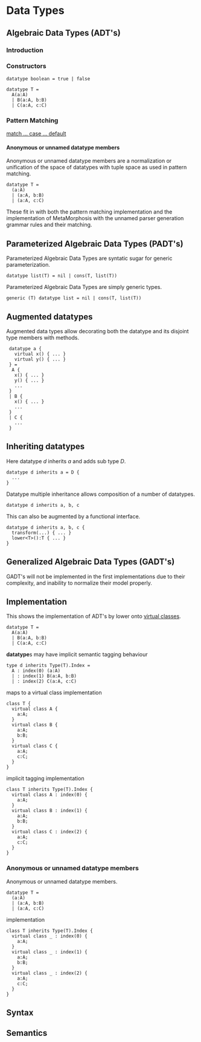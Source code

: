# Data Types
## Algebraic Data Types (ADT's)
### Introduction

### Constructors
```
datatype boolean = true | false
```
```
datatype T =
  A(a:A)
  | B(a:A, b:B)
  | C(a:A, c:C)
```
### Pattern Matching
[match ... case ... default](match)

#### Anonymous or unnamed datatype members
Anonymous or unnamed datatype members are a normalization or unification of the space of datatypes with tuple space as used in pattern matching. 
```
datatype T =
  (a:A)
  | (a:A, b:B)
  | (a:A, c:C)
```
These fit in with both the pattern matching implementation and the implementation of MetaMorphosis with the unnamed parser generation grammar rules and their matching.

## Parameterized Algebraic Data Types (PADT's)
Parameterized Algebraic Data Types are syntatic sugar for generic parameterization.
```
datatype list(T) = nil | cons(T, list(T))
```
Parameterized Algebraic Data Types are simply generic types.
```
generic (T) datatype list = nil | cons(T, list(T))
```

## Augmented datatypes
Augmented data types allow decorating both the datatype and its disjoint type members with methods.
```
 datatype a {
   virtual x() { ... }
   virtual y() { ... }
 } =
  A {
   x() { ... }
   y() { ... }
   ...
 }
 | B {
   x() { ... }
   ...
 }
 | C {
   ...
 }
```

## Inheriting datatypes
Here datatype *d* inherits *a* and adds sub type *D*.
```
datatype d inherits a = D {
  ...
}
```
Datatype multiple inheritance allows composition of a number of datatypes.
```
datatype d inherits a, b, c
```

This can also be augmented by a functional interface.
```
datatype d inherits a, b, c {
  transform(...) { ... }
  lower<T>():T { ... }
}
```

## Generalized Algebraic Data Types (GADT's)

GADT's will not be implemented in the first implementations due to their complexity, and inability to normalize their model properly.

## Implementation
This shows the implementation of ADT's by lower onto [virtual classes](Class.md#virtual-classes).
```
datatype T =
  A(a:A)
  | B(a:A, b:B)
  | C(a:A, c:C)
```
**datatype**s may have implicit semantic tagging behaviour
```
type d inherits Type(T).Index =
  A : index(0) (a:A)
  | : index(1) B(a:A, b:B)
  | : index(2) C(a:A, c:C)
```
maps to a virtual class implementation

```
class T {
  virtual class A {
    a:A;
  }
  virtual class B {
    a:A;
    b:B;
  }
  virtual class C {
    a:A;
    c:C;
  }
}
```
implicit tagging implementation
```
class T inherits Type(T).Index {
  virtual class A : index(0) {
    a:A;
  }
  virtual class B : index(1) {
    a:A;
    b:B;
  }
  virtual class C : index(2) {
    a:A;
    c:C;
  }
}
```
### Anonymous or unnamed datatype members
Anonymous or unnamed datatype members. 
```
datatype T =
  (a:A)
  | (a:A, b:B)
  | (a:A, c:C)
```
implementation
```
class T inherits Type(T).Index {
  virtual class _ : index(0) {
    a:A;
  }
  virtual class _ : index(1) {
    a:A;
    b:B;
  }
  virtual class _ : index(2) {
    a:A;
    c:C;
  }
}
```
## Syntax

## Semantics
